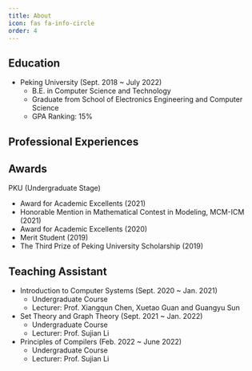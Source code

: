 ```yaml
---
title: About
icon: fas fa-info-circle
order: 4
---
```


<!-- > Add Markdown syntax content to file `_tabs/about.md`{: .filepath } and it will show up on this page.
{: .prompt-tip } -->

<!-- > Prompt Trial.
{: .prompt-tip}  -->

## Education
- Peking University (Sept. 2018 ~ July 2022)
    - B.E. in Computer Science and Technology
    - Graduate from School of Electronics Engineering and Computer Science
    - GPA Ranking: 15%

## Professional Experiences

## Awards
PKU (Undergraduate Stage)
- Award for Academic Excellents (2021)
- Honorable Mention in Mathematical Contest in Modeling, MCM-ICM (2021)
- Award for Academic Excellents (2020)
- Merit Student (2019)
- The Third Prize of Peking University Scholarship (2019)

## Teaching Assistant
- Introduction to Computer Systems (Sept. 2020 ~ Jan. 2021)
    - Undergraduate Course
    - Lecturer: Prof. Xiangqun Chen, Xuetao Guan and Guangyu Sun
- Set Theory and Graph Theory (Sept. 2021 ~ Jan. 2022)
    - Undergraduate Course
    - Lecturer: Prof. Sujian Li
- Principles of Compilers (Feb. 2022 ~ June 2022)
    - Undergraduate Course
    - Lecturer: Prof. Sujian Li